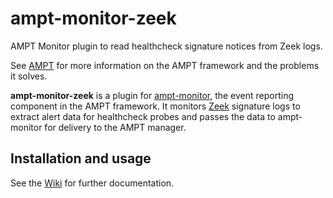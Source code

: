 # ampt-monitor-zeek
AMPT Monitor plugin to read healthcheck signature notices from Zeek logs.

See [AMPT][ampt] for more information on the AMPT framework and the problems
it solves.

**ampt-monitor-zeek** is a plugin for [ampt-monitor][ampt_monitor], the event
reporting component in the AMPT framework. It monitors [Zeek][zeek] signature
logs to extract alert data for healthcheck probes and passes the data to
ampt-monitor for delivery to the AMPT manager.

## Installation and usage
See the [Wiki][wiki] for further documentation.


[ampt]: https://github.com/nids-io/ampt-manager/wiki/AMPT
[ampt_monitor]: https://github.com/nids-io/ampt-monitor
[wiki]: https://github.com/nids-io/ampt-monitor/wiki/
[zeek]: https://zeek.org/
